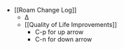 - [[Roam Change Log]]
    - ∆
    - [[Quality of Life Improvements]]
        - C-p for up arrow
        - C-n for down arrow
